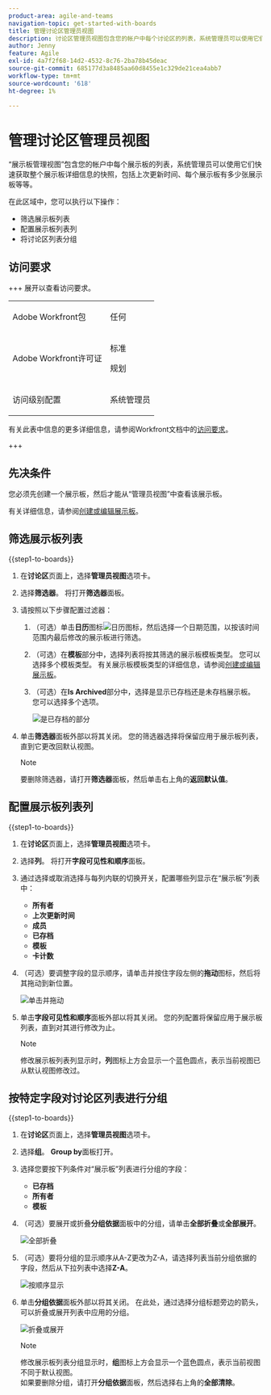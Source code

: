 ```yaml
---
product-area: agile-and-teams
navigation-topic: get-started-with-boards
title: 管理讨论区管理员视图
description: 讨论区管理员视图包含您的帐户中每个讨论区的列表，系统管理员可以使用它们快速了解讨论区的总体详细信息。
author: Jenny
feature: Agile
exl-id: 4a7f2f68-14d2-4532-8c76-2ba78b45deac
source-git-commit: 685177d3a8485aa60d8455e1c329de21cea4abb7
workflow-type: tm+mt
source-wordcount: '618'
ht-degree: 1%

---
```


# 管理讨论区管理员视图

“展示板管理视图”包含您的帐户中每个展示板的列表，系统管理员可以使用它们快速获取整个展示板详细信息的快照，包括上次更新时间、每个展示板有多少张展示板等等。

在此区域中，您可以执行以下操作：

* 筛选展示板列表
* 配置展示板列表列
* 将讨论区列表分组

## 访问要求

+++ 展开以查看访问要求。

<table style="table-layout:auto"> 
 <col> 
 </col> 
 <col> 
 </col> 
 <tbody> 
  <tr> 
   <td role="rowheader">Adobe Workfront包</td> 
   <td> <p>任何</p> </td> 
  </tr> 
  <tr> 
   <td role="rowheader">Adobe Workfront许可证</td> 
   <td> <p>标准</p>
        <p> 规划 </p></td> 
  </tr> 
    <tr> 
   <td role="rowheader">访问级别配置</td> 
   <td> <p>系统管理员 </p>
        </td> 
  </tr> 
 </tbody> 
</table>

有关此表中信息的更多详细信息，请参阅Workfront文档中的[访问要求](/help/quicksilver/administration-and-setup/add-users/access-levels-and-object-permissions/access-level-requirements-in-documentation.md)。

+++

## 先决条件

您必须先创建一个展示板，然后才能从“管理员视图”中查看该展示板。

有关详细信息，请参阅[创建或编辑展示板](/help/quicksilver/agile/get-started-with-boards/create-edit-board.md)。

## 筛选展示板列表

{{step1-to-boards}}

1. 在&#x200B;**讨论区**&#x200B;页面上，选择&#x200B;**管理员视图**&#x200B;选项卡。

1. 选择&#x200B;**筛选器**。 将打开&#x200B;**筛选器**&#x200B;面板。

1. 请按照以下步骤配置过滤器：

   1. （可选）单击&#x200B;**日历**&#x200B;图标![日历图标](assets/calendar-icon.png)，然后选择一个日期范围，以按该时间范围内最后修改的展示板进行筛选。

   1. （可选）在&#x200B;**模板**&#x200B;部分中，选择列表将按其筛选的展示板模板类型。 您可以选择多个模板类型。
有关展示板模板类型的详细信息，请参阅[创建或编辑展示板](/help/quicksilver/agile/get-started-with-boards/create-edit-board.md)。

   1. （可选）在&#x200B;**Is Archived**&#x200B;部分中，选择是显示已存档还是未存档展示板。 您可以选择多个选项。

      ![是已存档的部分](assets/is-archived-section.png)

1. 单击&#x200B;**筛选器**&#x200B;面板外部以将其关闭。 您的筛选器选择将保留应用于展示板列表，直到它更改回默认视图。

   >[!NOTE]
   >
   >要删除筛选器，请打开&#x200B;**筛选器**&#x200B;面板，然后单击右上角的&#x200B;**返回默认值**。

## 配置展示板列表列

{{step1-to-boards}}

1. 在&#x200B;**讨论区**&#x200B;页面上，选择&#x200B;**管理员视图**&#x200B;选项卡。

1. 选择&#x200B;**列**。 将打开&#x200B;**字段可见性和顺序**&#x200B;面板。

1. 通过选择或取消选择与每列内联的切换开关，配置哪些列显示在“展示板”列表中：

   * **所有者**
   * **上次更新时间**
   * **成员**
   * **已存档**
   * **模板**
   * **卡计数**

1. （可选）要调整字段的显示顺序，请单击并按住字段左侧的&#x200B;**拖动**&#x200B;图标，然后将其拖动到新位置。

   ![单击并拖动](assets/click-and-drag.png)

1. 单击&#x200B;**字段可见性和顺序**&#x200B;面板外部以将其关闭。 您的列配置将保留应用于展示板列表，直到对其进行修改为止。

   >[!NOTE]
   >
   > 修改展示板列表列显示时，**列**&#x200B;图标上方会显示一个蓝色圆点，表示当前视图已从默认视图修改过。

## 按特定字段对讨论区列表进行分组

{{step1-to-boards}}

1. 在&#x200B;**讨论区**&#x200B;页面上，选择&#x200B;**管理员视图**&#x200B;选项卡。

1. 选择&#x200B;**组**。 **Group by**&#x200B;面板打开。

1. 选择您要按下列条件对“展示板”列表进行分组的字段：

   * **已存档**
   * **所有者**
   * **模板**

1. （可选）要展开或折叠&#x200B;**分组依据**&#x200B;面板中的分组，请单击&#x200B;**全部折叠**&#x200B;或&#x200B;**全部展开**。

   ![全部折叠](assets/collapse-all.png)

1. （可选）要将分组的显示顺序从A-Z更改为Z-A，请选择列表当前分组依据的字段，然后从下拉列表中选择&#x200B;**Z-A**。

   ![按顺序显示](assets/display-by-order.png)

1. 单击&#x200B;**分组依据**&#x200B;面板外部以将其关闭。 在此处，通过选择分组标题旁边的箭头，可以折叠或展开列表中应用的分组。

   ![折叠或展开](assets/collapse-or-expand.png)

   >[!NOTE]
   >   
   >修改展示板列表分组显示时，**组**&#x200B;图标上方会显示一个蓝色圆点，表示当前视图不同于默认视图。<br>
   >如果要删除分组，请打开&#x200B;**分组依据**&#x200B;面板，然后选择右上角的&#x200B;**全部清除**。
